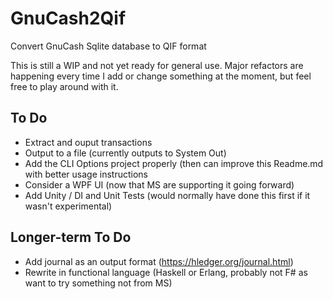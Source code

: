 # GnuCash2Qif
Convert GnuCash Sqlite database to QIF format

This is still a WIP and not yet ready for general use. Major refactors are happening every time I add or change something at the moment, but feel free to play around with it.

## To Do

 - Extract and ouput transactions
 - Output to a file (currently outputs to System Out)
 - Add the CLI Options project properly (then can improve this Readme.md with better usage instructions
 - Consider a WPF UI (now that MS are supporting it going forward)
 - Add Unity / DI and Unit Tests (would normally have done this first if it wasn't experimental)
 
## Longer-term To Do

 - Add journal as an output format (https://hledger.org/journal.html)
 - Rewrite in functional language (Haskell or Erlang, probably not F# as want to try something not from MS)
